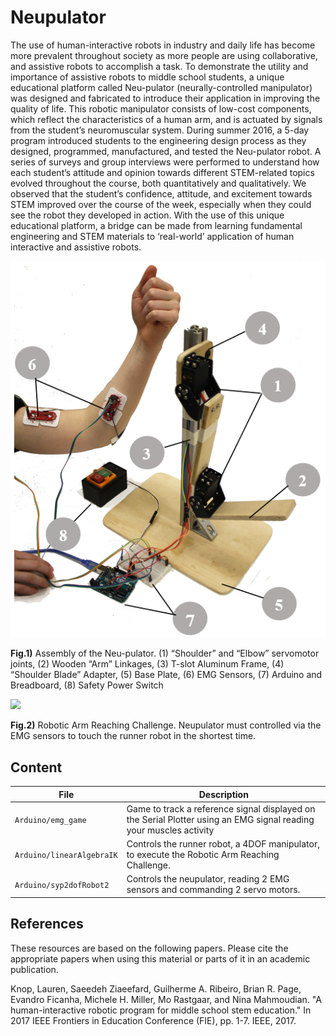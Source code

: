 # Neupulator

The use of human-interactive robots in industry and daily life has become more prevalent throughout society as more people are using collaborative, and assistive robots to accomplish a task. To demonstrate the utility and importance of assistive robots to middle school students, a unique educational platform called Neu-pulator (neurally-controlled manipulator) was designed and fabricated to introduce their application in improving the quality of life. This robotic manipulator consists of low-cost components, which reflect the characteristics of a human arm, and is actuated by signals from the student’s neuromuscular system. During summer 2016, a 5-day program introduced students to the engineering design process as they designed, programmed, manufactured, and tested the Neu-pulator robot.  A series of surveys and group interviews were performed to understand how each student’s attitude and opinion towards different STEM-related topics evolved throughout the course, both quantitatively and qualitatively. We observed that the student’s confidence, attitude, and excitement towards STEM improved over the course of the week, especially when they could see the robot they developed in action. With the use of this unique educational platform, a bridge can be made from learning fundamental engineering and STEM materials to ‘real-world’ application of human interactive and assistive robots.

![](imgs/neupulator_components.PNG)

**Fig.1)**  Assembly of the Neu-pulator. (1) “Shoulder” and “Elbow” servomotor joints, (2) Wooden “Arm” Linkages, (3) T-slot Aluminum Frame, (4) “Shoulder Blade” Adapter, (5) Base Plate, (6) EMG Sensors, (7) Arduino and Breadboard, (8) Safety Power Switch

![](imgs/arm_reaching_challeng.gif)

**Fig.2)** Robotic Arm Reaching Challenge. Neupulator must controlled via the EMG sensors to touch the runner robot in the shortest time.


## Content

| File | Description |
| ---  | ---	     |
| `Arduino/emg_game` | Game to track a reference signal displayed on the Serial Plotter using an EMG signal reading your muscles activity |
| `Arduino/linearAlgebraIK` | Controls the runner robot, a 4DOF manipulator, to execute the Robotic Arm Reaching Challenge. |
| `Arduino/syp2dofRobot2` | Controls the neupulator, reading 2 EMG sensors and commanding 2 servo motors. |

## References

These resources are based on the following papers. Please cite the appropriate papers when using this material or parts of it in an academic publication.

Knop, Lauren, Saeedeh Ziaeefard, Guilherme A. Ribeiro, Brian R. Page, Evandro Ficanha, Michele H. Miller, Mo Rastgaar, and Nina Mahmoudian. "A human-interactive robotic program for middle school stem education." In 2017 IEEE Frontiers in Education Conference (FIE), pp. 1-7. IEEE, 2017.
